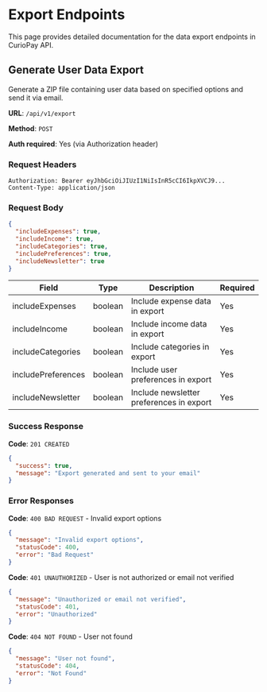 # Export Endpoints

This page provides detailed documentation for the data export endpoints in CurioPay API.

## Generate User Data Export

Generate a ZIP file containing user data based on specified options and send it via email.

**URL**: `/api/v1/export`

**Method**: `POST`

**Auth required**: Yes (via Authorization header)

### Request Headers

```
Authorization: Bearer eyJhbGciOiJIUzI1NiIsInR5cCI6IkpXVCJ9...
Content-Type: application/json
```

### Request Body

```json
{
  "includeExpenses": true,
  "includeIncome": true,
  "includeCategories": true,
  "includePreferences": true,
  "includeNewsletter": true
}
```

| Field              | Type    | Description                              | Required |
| ------------------ | ------- | ---------------------------------------- | -------- |
| includeExpenses    | boolean | Include expense data in export           | Yes      |
| includeIncome      | boolean | Include income data in export            | Yes      |
| includeCategories  | boolean | Include categories in export             | Yes      |
| includePreferences | boolean | Include user preferences in export       | Yes      |
| includeNewsletter  | boolean | Include newsletter preferences in export | Yes      |

### Success Response

**Code**: `201 CREATED`

```json
{
  "success": true,
  "message": "Export generated and sent to your email"
}
```

### Error Responses

**Code**: `400 BAD REQUEST` - Invalid export options

```json
{
  "message": "Invalid export options",
  "statusCode": 400,
  "error": "Bad Request"
}
```

**Code**: `401 UNAUTHORIZED` - User is not authorized or email not verified

```json
{
  "message": "Unauthorized or email not verified",
  "statusCode": 401,
  "error": "Unauthorized"
}
```

**Code**: `404 NOT FOUND` - User not found

```json
{
  "message": "User not found",
  "statusCode": 404,
  "error": "Not Found"
}
```
